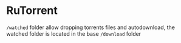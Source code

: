 # RuTorrent
`/watched` folder allow dropping torrents files and autodownload, the watched folder is located in the base `/download` folder